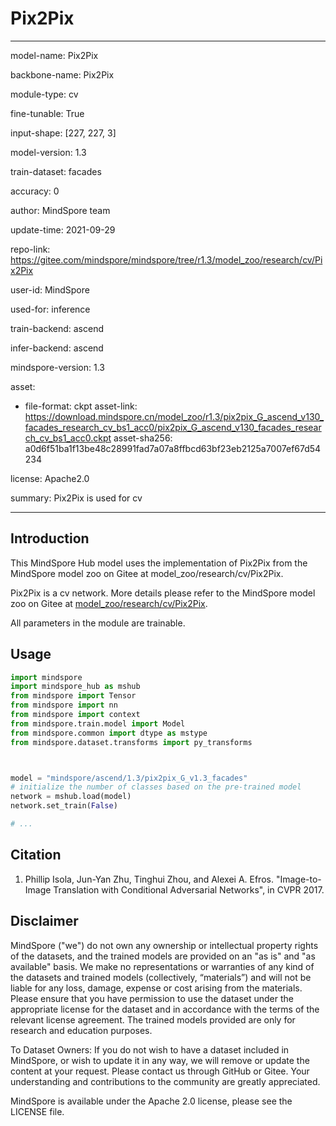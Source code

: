 # Pix2Pix

---

model-name: Pix2Pix

backbone-name: Pix2Pix

module-type: cv

fine-tunable: True

input-shape: [227, 227, 3]

model-version: 1.3

train-dataset: facades

accuracy: 0

author: MindSpore team

update-time: 2021-09-29

repo-link: <https://gitee.com/mindspore/mindspore/tree/r1.3/model_zoo/research/cv/Pix2Pix>

user-id: MindSpore

used-for: inference

train-backend: ascend

infer-backend: ascend

mindspore-version: 1.3

asset:

-
    file-format: ckpt
    asset-link: <https://download.mindspore.cn/model_zoo/r1.3/pix2pix_G_ascend_v130_facades_research_cv_bs1_acc0/pix2pix_G_ascend_v130_facades_research_cv_bs1_acc0.ckpt>
    asset-sha256: a0d6f51ba1f13be48c28991fad7a07a8ffbcd63bf23eb2125a7007ef67d54234

license: Apache2.0

summary: Pix2Pix is used for cv

---

## Introduction

This MindSpore Hub model uses the implementation of Pix2Pix from the MindSpore model zoo on Gitee at model_zoo/research/cv/Pix2Pix.

Pix2Pix is a cv network. More details please refer to the MindSpore model zoo on Gitee at [model_zoo/research/cv/Pix2Pix](https://gitee.com/mindspore/mindspore/blob/r1.3/model_zoo/research/cv/Pix2Pix/README.md).

All parameters in the module are trainable.

## Usage

```python
import mindspore
import mindspore_hub as mshub
from mindspore import Tensor
from mindspore import nn
from mindspore import context
from mindspore.train.model import Model
from mindspore.common import dtype as mstype
from mindspore.dataset.transforms import py_transforms



model = "mindspore/ascend/1.3/pix2pix_G_v1.3_facades"
# initialize the number of classes based on the pre-trained model
network = mshub.load(model)
network.set_train(False)

# ...
```

## Citation

1. Phillip Isola, Jun-Yan Zhu, Tinghui Zhou, and Alexei A. Efros. "Image-to-Image Translation with Conditional Adversarial Networks", in CVPR 2017.

## Disclaimer

MindSpore ("we") do not own any ownership or intellectual property rights of the datasets, and the trained models are provided on an "as is" and "as available" basis. We make no representations or warranties of any kind of the datasets and trained models (collectively, “materials”) and will not be liable for any loss, damage, expense or cost arising from the materials. Please ensure that you have permission to use the dataset under the appropriate license for the dataset and in accordance with the terms of the relevant license agreement. The trained models provided are only for research and education purposes.

To Dataset Owners: If you do not wish to have a dataset included in MindSpore, or wish to update it in any way, we will remove or update the content at your request. Please contact us through GitHub or Gitee. Your understanding and contributions to the community are greatly appreciated.

MindSpore is available under the Apache 2.0 license, please see the LICENSE file.